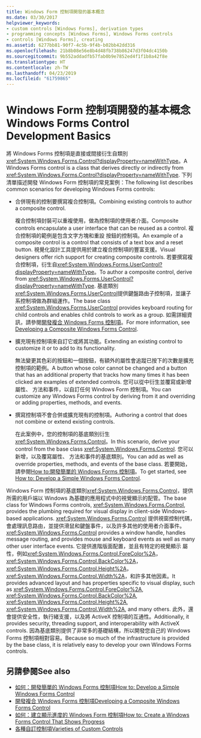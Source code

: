 ```yaml
---
title: Windows Form 控制項開發的基本概念
ms.date: 03/30/2017
helpviewer_keywords:
- custom controls [Windows Forms], derivation types
- programming concepts [Windows Forms], Windows Forms controls
- controls [Windows Forms], creating
ms.assetid: 6277bb81-90f7-4c5b-9f4b-b02bb42dd316
ms.openlocfilehash: 21b8b08e56e8b4d48fb738b86247d3f04dc4150b
ms.sourcegitcommit: 9b552addadfb57fab0b9e7852ed4f1f1b8a42f8e
ms.translationtype: HT
ms.contentlocale: zh-TW
ms.lasthandoff: 04/23/2019
ms.locfileid: "61759865"
---
```

# <a name="windows-forms-control-development-basics"></a><span data-ttu-id="8d29b-102">Windows Form 控制項開發的基本概念</span><span class="sxs-lookup"><span data-stu-id="8d29b-102">Windows Forms Control Development Basics</span></span>
<span data-ttu-id="8d29b-103">將 Windows Forms 控制項是直接或間接衍生自類別<xref:System.Windows.Forms.Control?displayProperty=nameWithType>。</span><span class="sxs-lookup"><span data-stu-id="8d29b-103">A Windows Forms control is a class that derives directly or indirectly from <xref:System.Windows.Forms.Control?displayProperty=nameWithType>.</span></span> <span data-ttu-id="8d29b-104">下列清單描述開發 Windows Form 控制項的常見案例：</span><span class="sxs-lookup"><span data-stu-id="8d29b-104">The following list describes common scenarios for developing Windows Forms controls:</span></span>  
  
- <span data-ttu-id="8d29b-105">合併現有的控制要撰寫複合控制項。</span><span class="sxs-lookup"><span data-stu-id="8d29b-105">Combining existing controls to author a composite control.</span></span>  
  
     <span data-ttu-id="8d29b-106">複合控制項封裝可以重複使用，做為控制項的使用者介面。</span><span class="sxs-lookup"><span data-stu-id="8d29b-106">Composite controls encapsulate a user interface that can be reused as a control.</span></span> <span data-ttu-id="8d29b-107">複合控制項的範例是包含文字方塊和重設 按鈕的控制項。</span><span class="sxs-lookup"><span data-stu-id="8d29b-107">An example of a composite control is a control that consists of a text box and a reset button.</span></span> <span data-ttu-id="8d29b-108">視覺化設計工具提供用於建立複合控制項的豐富支援。</span><span class="sxs-lookup"><span data-stu-id="8d29b-108">Visual designers offer rich support for creating composite controls.</span></span> <span data-ttu-id="8d29b-109">若要撰寫複合控制項，衍生自<xref:System.Windows.Forms.UserControl?displayProperty=nameWithType>。</span><span class="sxs-lookup"><span data-stu-id="8d29b-109">To author a composite control, derive from <xref:System.Windows.Forms.UserControl?displayProperty=nameWithType>.</span></span> <span data-ttu-id="8d29b-110">基底類別<xref:System.Windows.Forms.UserControl>提供鍵盤路由子控制項，並讓子系控制項做為群組運作。</span><span class="sxs-lookup"><span data-stu-id="8d29b-110">The base class <xref:System.Windows.Forms.UserControl> provides keyboard routing for child controls and enables child controls to work as a group.</span></span> <span data-ttu-id="8d29b-111">如需詳細資訊，請參閱[開發複合 Windows Forms 控制項](developing-a-composite-windows-forms-control.md)。</span><span class="sxs-lookup"><span data-stu-id="8d29b-111">For more information, see [Developing a Composite Windows Forms Control](developing-a-composite-windows-forms-control.md).</span></span>  
  
- <span data-ttu-id="8d29b-112">擴充現有控制項來自訂它或將其功能。</span><span class="sxs-lookup"><span data-stu-id="8d29b-112">Extending an existing control to customize it or to add to its functionality.</span></span>  
  
     <span data-ttu-id="8d29b-113">無法變更其色彩的按鈕和一個按鈕，有額外的屬性會追蹤已按下的次數是擴充控制項的範例。</span><span class="sxs-lookup"><span data-stu-id="8d29b-113">A button whose color cannot be changed and a button that has an additional property that tracks how many times it has been clicked are examples of extended controls.</span></span> <span data-ttu-id="8d29b-114">您可以從中衍生並覆寫或新增屬性、 方法和事件，以自訂任何 Windows Form 控制項。</span><span class="sxs-lookup"><span data-stu-id="8d29b-114">You can customize any Windows Forms control by deriving from it and overriding or adding properties, methods, and events.</span></span>  
  
- <span data-ttu-id="8d29b-115">撰寫控制項不會合併或擴充現有的控制項。</span><span class="sxs-lookup"><span data-stu-id="8d29b-115">Authoring a control that does not combine or extend existing controls.</span></span>  
  
     <span data-ttu-id="8d29b-116">在此案例中，您的控制項的基底類別衍生<xref:System.Windows.Forms.Control>。</span><span class="sxs-lookup"><span data-stu-id="8d29b-116">In this scenario, derive your control from the base class <xref:System.Windows.Forms.Control>.</span></span> <span data-ttu-id="8d29b-117">您可以新增，以及覆寫屬性、 方法和事件的基底類別。</span><span class="sxs-lookup"><span data-stu-id="8d29b-117">You can add as well as override properties, methods, and events of the base class.</span></span> <span data-ttu-id="8d29b-118">若要開始，請參閱[How to:開發簡單的 Windows Forms 控制項](how-to-develop-a-simple-windows-forms-control.md)。</span><span class="sxs-lookup"><span data-stu-id="8d29b-118">To get started, see [How to: Develop a Simple Windows Forms Control](how-to-develop-a-simple-windows-forms-control.md).</span></span>  
  
 <span data-ttu-id="8d29b-119">Windows Form 控制項的基底類別<xref:System.Windows.Forms.Control>，提供所需的用戶端以 Windows 為基礎的應用程式中的視覺顯示的配管。</span><span class="sxs-lookup"><span data-stu-id="8d29b-119">The base class for Windows Forms controls, <xref:System.Windows.Forms.Control>, provides the plumbing required for visual display in client-side Windows-based applications.</span></span> <span data-ttu-id="8d29b-120"><xref:System.Windows.Forms.Control> 提供視窗控制代碼，會處理訊息路由，並提供滑鼠和鍵盤事件，以及許多其他的使用者介面事件。</span><span class="sxs-lookup"><span data-stu-id="8d29b-120"><xref:System.Windows.Forms.Control> provides a window handle, handles message routing, and provides mouse and keyboard events as well as many other user interface events.</span></span> <span data-ttu-id="8d29b-121">它提供進階版面配置，並且有特定的視覺顯示 屬性，例如<xref:System.Windows.Forms.Control.ForeColor%2A>， <xref:System.Windows.Forms.Control.BackColor%2A>， <xref:System.Windows.Forms.Control.Height%2A>， <xref:System.Windows.Forms.Control.Width%2A>，和許多其他因素。</span><span class="sxs-lookup"><span data-stu-id="8d29b-121">It provides advanced layout and has properties specific to visual display, such as <xref:System.Windows.Forms.Control.ForeColor%2A>, <xref:System.Windows.Forms.Control.BackColor%2A>, <xref:System.Windows.Forms.Control.Height%2A>, <xref:System.Windows.Forms.Control.Width%2A>, and many others.</span></span> <span data-ttu-id="8d29b-122">此外，還會提供安全性，執行緒支援，以及將 ActiveX 控制項的互通性。</span><span class="sxs-lookup"><span data-stu-id="8d29b-122">Additionally, it provides security, threading support, and interoperability with ActiveX controls.</span></span> <span data-ttu-id="8d29b-123">因為基底類別提供了非常多的基礎結構，所以開發您自己的 Windows Forms 控制項相對容易。</span><span class="sxs-lookup"><span data-stu-id="8d29b-123">Because so much of the infrastructure is provided by the base class, it is relatively easy to develop your own Windows Forms controls.</span></span>  
  
## <a name="see-also"></a><span data-ttu-id="8d29b-124">另請參閱</span><span class="sxs-lookup"><span data-stu-id="8d29b-124">See also</span></span>

- [<span data-ttu-id="8d29b-125">如何：開發簡單的 Windows Forms 控制項</span><span class="sxs-lookup"><span data-stu-id="8d29b-125">How to: Develop a Simple Windows Forms Control</span></span>](how-to-develop-a-simple-windows-forms-control.md)
- [<span data-ttu-id="8d29b-126">開發複合 Windows Forms 控制項</span><span class="sxs-lookup"><span data-stu-id="8d29b-126">Developing a Composite Windows Forms Control</span></span>](developing-a-composite-windows-forms-control.md)
- [<span data-ttu-id="8d29b-127">如何：建立顯示進度的 Windows Form 控制項</span><span class="sxs-lookup"><span data-stu-id="8d29b-127">How to: Create a Windows Forms Control That Shows Progress</span></span>](how-to-create-a-windows-forms-control-that-shows-progress.md)
- [<span data-ttu-id="8d29b-128">各種自訂控制項</span><span class="sxs-lookup"><span data-stu-id="8d29b-128">Varieties of Custom Controls</span></span>](varieties-of-custom-controls.md)
